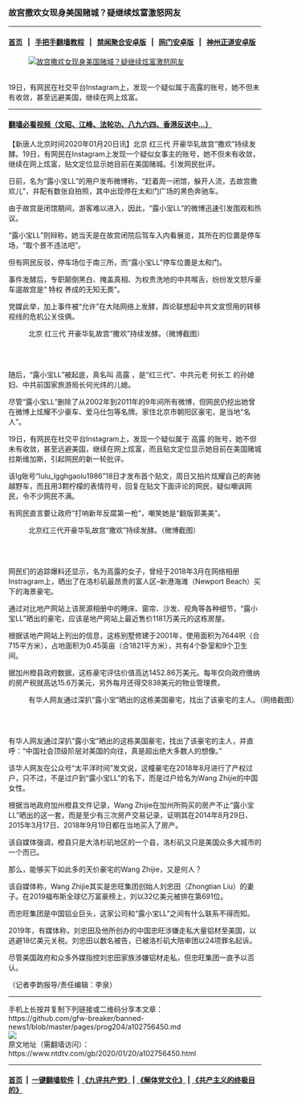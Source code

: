 ### 故宫撒欢女现身美国赌城？疑继续炫富激怒网友
------------------------

#### [首页](https://github.com/gfw-breaker/banned-news1/blob/master/README.md) &nbsp;&nbsp;|&nbsp;&nbsp; [手把手翻墙教程](https://github.com/gfw-breaker/guides/wiki) &nbsp;&nbsp;|&nbsp;&nbsp; [禁闻聚合安卓版](https://github.com/gfw-breaker/bn-android) &nbsp;&nbsp;|&nbsp;&nbsp; [网门安卓版](https://github.com/oGate2/oGate) &nbsp;&nbsp;|&nbsp;&nbsp; [神州正道安卓版](https://github.com/SzzdOgate/update) 



<div><div class="featured_image">
 <a href="https://i.ntdtv.com/assets/uploads/2020/01/3OTcb2qo4O3tHkuG__731XacziHbjKZr_xnn9P8Z5_Q.jpg" target="_blank">
  <figure>
   <img alt="故宫撒欢女现身美国赌城？疑继续炫富激怒网友" src="https://i.ntdtv.com/assets/uploads/2020/01/3OTcb2qo4O3tHkuG__731XacziHbjKZr_xnn9P8Z5_Q-800x450.jpg"/>
  </figure><br/>
 </a>
 <span class="caption">
  19日，有网民在社交平台Instagram上，发现一个疑似属于高露的账号，她不但未有收敛，甚至远避美国，继续在网上炫富。
 </span>
</div>
</div><hr/>

#### [翻墙必看视频（文昭、江峰、法轮功、八九六四、香港反送中...）](https://github.com/gfw-breaker/banned-news1/blob/master/pages/link3.md)

<div><div class="post_content" itemprop="articleBody">
 <p>
  【新唐人北京时间2020年01月20日讯】北京
  <ok href="https://www.ntdtv.com/gb/红三代.htm">
   红三代
  </ok>
  开豪华轧故宫“撒欢”持续发酵。19日，有网民在Instagram上发现一个疑似女事主的账号，她不但未有收敛，继续在网上炫富，贴文定位显示她目前在美国赌城。引发网民批评。
 </p>
 <p>
  日前，名为“露小宝LL”的用户发布微博称，“赶着周一闭馆，躲开人流，去故宫撒欢儿”，并配有数张自拍照，其中出现停在太和门广场的黑色奔驰车。
 </p>
 <p>
  由于故宫是闭馆期间，游客难以进入，因此，“露小宝LL”的微博迅速引发围观和热议。
 </p>
 <p>
  “露小宝LL”则辩称，她当天是在故宫闭院后驾车入内看展览，其所在的位置是停车场，“取个景不违法吧”。
 </p>
 <p>
  但有网民反驳，停车场位于南三所，而“露小宝LL”停车位置是太和门。
 </p>
 <p>
  事件发酵后，专职颠倒黑白、掩盖真相、为权贵洗地的中共喉舌，纷纷发文怒斥豪车遛故宫是“
  <ok href="https://www.ntdtv.com/gb/特权.htm">
   特权
  </ok>
  养成的无知无畏”。
 </p>
 <p>
  党媒此举，加上事件被“允许”在大陆网络上发酵，舆论联想起中共文宣惯用的转移视线的危机公关伎俩。
 </p>
 <figure class="wp-caption alignnone" id="attachment_102756501" style="width: 600px">
  <ok href="https://i.ntdtv.com/assets/uploads/2020/01/nvmNYs8qnFmT39498xbc13Rq9G5dqYLjL_s_NS_7PzU.jpg">
   <img alt="" class="size-medium wp-image-102756501" src="https://i.ntdtv.com/assets/uploads/2020/01/nvmNYs8qnFmT39498xbc13Rq9G5dqYLjL_s_NS_7PzU-600x338.jpg"/>
  </ok>
  <br/><figcaption class="wp-caption-text">
   北京
   <ok href="https://www.ntdtv.com/gb/红三代.htm">
    红三代
   </ok>
   开豪华轧故宫“撒欢”持续发酵。（微博截图）
  </figcaption><br/>
 </figure><br/>
 <p>
  随后，“露小宝LL”被起底，真名叫
  <ok href="https://www.ntdtv.com/gb/高露.htm">
   高露
  </ok>
  ，是“红三代”、中共元老
  <ok href="https://www.ntdtv.com/gb/何长工.htm">
   何长工
  </ok>
  的孙媳妇、中共前国家旅游局长何光炜的儿媳。
 </p>
 <p>
  尽管“露小宝LL”删除了从2002年到2011年的9年间所有微博，但网民仍挖出她曾在微博上炫耀不少豪车、爱马仕包等名牌。家住北京市朝阳区豪宅，是当地“名人”。
 </p>
 <p>
  19日，有网民在社交平台Instagram上，发现一个疑似属于
  <ok href="https://www.ntdtv.com/gb/高露.htm">
   高露
  </ok>
  的账号，她不但未有收敛，甚至远避美国，继续在网上炫富，而且贴文定位显示她目前在美国赌城拉斯维加斯，引起网民的新一轮批评。
 </p>
 <p>
  该Ig账号“lulu_lgghgaolu1986”18日才发布首个贴文，周日又拍片炫耀自己的奔驰越野车，而且用3颗柠檬的表情符号，回复在贴文下面评论的网民，疑似嘲讽网民，令不少网民不满。
 </p>
 <p>
  有网民直言要让政府“打响新年反腐第一枪”，嘲笑她是“翻版郭美美”。
 </p>
 <figure class="wp-caption alignnone" id="attachment_102756510" style="width: 600px">
  <ok href="https://i.ntdtv.com/assets/uploads/2020/01/hUHG1GhgKicPKeGJBDTvRFo08intwxPUz94vVM_eL0.jpg">
   <img alt="" class="size-medium wp-image-102756510" src="https://i.ntdtv.com/assets/uploads/2020/01/hUHG1GhgKicPKeGJBDTvRFo08intwxPUz94vVM_eL0-600x338.jpg"/>
  </ok>
  <br/><figcaption class="wp-caption-text">
   北京红三代开豪华轧故宫“撒欢”持续发酵。（微博截图）
  </figcaption><br/>
 </figure><br/>
 <p>
  网民们的追踪爆料还显示，名为高露的女子，曾经于2018年3月在网络相册Instragram上，晒出了在洛杉矶最昂贵的富人区–新港海滩（Newport Beach）买下的海景豪宅。
 </p>
 <p>
  通过对比地产网站上该房源相册中的睡床、窗帘、沙发、视角等各种细节，“露小宝LL”晒出的豪宅，应该是地产网站上最近售价1181万美元的这栋房屋。
 </p>
 <p>
  根据该地产网站上列出的信息，这栋别墅修建于2001年，使用面积为7644呎（合715平方米），占地面积为0.45英亩（合1821平方米），共有4个卧室和9个卫生间。
 </p>
 <p>
  据加州橙县政府数据，这栋豪宅评估价值高达1452.86万美元。每年仅向政府缴纳的房产税就高达15.6万美元，另外每月还得交838美元的物业管理费。
 </p>
 <figure class="wp-caption alignnone" id="attachment_102756504" style="width: 600px">
  <ok href="https://i.ntdtv.com/assets/uploads/2020/01/4F0gtayA9Hri5NOmubf0huVrHWxBYaPwS_eWb0v3lm8.jpg">
   <img alt="" class="size-medium wp-image-102756504" src="https://i.ntdtv.com/assets/uploads/2020/01/4F0gtayA9Hri5NOmubf0huVrHWxBYaPwS_eWb0v3lm8-600x400.jpg"/>
  </ok>
  <br/><figcaption class="wp-caption-text">
   有华人网友通过深扒“露小宝”晒出的这栋美国豪宅，找出了该豪宅的主人。（网络截图）
  </figcaption><br/>
 </figure><br/>
 <p>
  有华人网友通过深扒“露小宝”晒出的这栋美国豪宅，找出了该豪宅的主人，并直呼：“中国社会顶级阶层对美国的向往，真是超出绝大多数人的想像。”
 </p>
 <p>
  该华人网友在公众号“太平洋时间”发文说，这幢豪宅在2018年8月进行了产权过户，只不过，不是过户到“露小宝LL”的名下，而是过户给名为Wang Zhijie的中国女性。
 </p>
 <p>
  根据当地政府加州橙县文件记录，Wang Zhijie在加州所购买的房产不止“露小宝LL”晒出的这一套，而是至少有三次房产交易记录，证明其在2014年8月29日、2015年3月17日、2018年9月19日都在当地买入了房产。
 </p>
 <p>
  该自媒体强调，橙县只是大洛杉矶地区的一个县，洛杉矶又只是美国众多大城市的一个而已。
 </p>
 <p>
  那么，能够买下如此多的天价豪宅的Wang Zhijie，又是何人？
 </p>
 <p>
  该自媒体称，Wang Zhijie其实是忠旺集团创始人刘忠田（Zhongtian Liu）的妻子。在2019福布斯全球亿万富豪榜上，刘以32亿美元被排在第691位。
 </p>
 <p>
  而忠旺集团是中国铝业巨头，这家公司和“露小宝LL”之间有什么联系不得而知。
 </p>
 <p>
  2019年，有媒体称，刘忠田及他所创办的中国忠旺涉嫌走私大量铝材至美国，以逃避18亿美元关税。刘忠田以数名被告，已被洛杉矶大陪审团以24项罪名起诉。
 </p>
 <p>
  尽管美国政府和众多外媒指控刘忠田家族涉嫌铝材走私，但忠旺集团一直予以否认。
 </p>
 <p>
  （记者李韵报导/责任编辑：李泉）
 </p>
 <div class="single_ad">
 </div>
</div>
</div>
<hr/>
手机上长按并复制下列链接或二维码分享本文章：<br/>
https://github.com/gfw-breaker/banned-news1/blob/master/pages/prog204/a102756450.md <br/>
<a href='https://github.com/gfw-breaker/banned-news1/blob/master/pages/prog204/a102756450.md'><img src='https://github.com/gfw-breaker/banned-news1/blob/master/pages/prog204/a102756450.md.png'/></a> <br/>
原文地址（需翻墙访问）：https://www.ntdtv.com/gb/2020/01/20/a102756450.html


------------------------
#### [首页](https://github.com/gfw-breaker/banned-news1/blob/master/README.md) &nbsp;|&nbsp; [一键翻墙软件](https://github.com/gfw-breaker/nogfw/blob/master/README.md) &nbsp;| [《九评共产党》](https://github.com/gfw-breaker/9ping.md/blob/master/README.md#九评之一评共产党是什么) | [《解体党文化》](https://github.com/gfw-breaker/jtdwh.md/blob/master/README.md) | [《共产主义的终极目的》](https://github.com/gfw-breaker/gczydzjmd.md/blob/master/README.md)


<img src='http://gfw-breaker.win/banned-news/pages/prog204/a102756450.md' width='0px' height='0px'/>